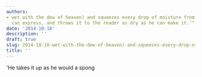 ```yaml
---
authors:
- wet with the dew of heaven) and squeezes every drop of moisture from it which he
  can express, and throws it to the reader as dry as he can make it.'" (Andrew Hoffecker
date: '2014-10-18'
description: ''
draft: true
slug: 2014-10-18-wet-with-the-dew-of-heaven)-and-squeezes-every-drop-of-moisture-from-it-which-he-can-express,-and-throws-it-to-the-reader-as-dry-as-he-can-make-it.'"-(andrew-hoffecker
title: ''
---
```

'He takes it up as he would a spong



